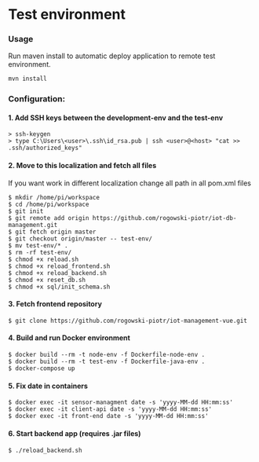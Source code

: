 # Test environment

### Usage
Run maven install to automatic deploy application to remote test environment.
```java
mvn install
```

### Configuration:

#### 1. Add SSH keys between the development-env and the test-env
```shell script
> ssh-keygen
> type C:\Users\<user>\.ssh\id_rsa.pub | ssh <user>@<host> "cat >> .ssh/authorized_keys"
```

#### 2. Move to this localization and fetch all files
If you want work in different localization change all path in all pom.xml files
```shell script
$ mkdir /home/pi/workspace
$ cd /home/pi/workspace
$ git init
$ git remote add origin https://github.com/rogowski-piotr/iot-db-management.git
$ git fetch origin master
$ git checkout origin/master -- test-env/
$ mv test-env/* .
$ rm -rf test-env/
$ chmod +x reload.sh
$ chmod +x reload_frontend.sh
$ chmod +x reload_backend.sh
$ chmod +x reset_db.sh
$ chmod +x sql/init_schema.sh
```

#### 3. Fetch frontend repository
```shell script
$ git clone https://github.com/rogowski-piotr/iot-management-vue.git
```

#### 4. Build and run Docker environment
```shell script
$ docker build --rm -t node-env -f Dockerfile-node-env .
$ docker build --rm -t test-env -f Dockerfile-java-env .
$ docker-compose up
```

#### 5. Fix date in containers
```shell script
$ docker exec -it sensor-managment date -s 'yyyy-MM-dd HH:mm:ss'
$ docker exec -it client-api date -s 'yyyy-MM-dd HH:mm:ss'
$ docker exec -it front-end date -s 'yyyy-MM-dd HH:mm:ss'
```

#### 6. Start backend app (requires .jar files)
```shell script
$ ./reload_backend.sh
```
